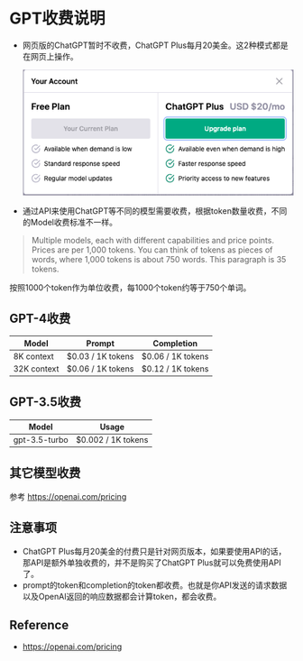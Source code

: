 # GPT收费说明

* 网页版的ChatGPT暂时不收费，ChatGPT Plus每月20美金。这2种模式都是在网页上操作。

  ![](./lecture03_1.png) 

* 通过API来使用ChatGPT等不同的模型需要收费，根据token数量收费，不同的Model收费标准不一样。

>  Multiple models, each with different capabilities and price points. Prices are per 1,000 tokens. You can think of tokens as pieces of words, where 1,000 tokens is about 750 words. This paragraph is 35 tokens.

按照1000个token作为单位收费，每1000个token约等于750个单词。

##  GPT-4收费

| **Model**   | **Prompt**        | **Completion**    |
| ----------- | ----------------- | ----------------- |
| 8K context  | $0.03 / 1K tokens | $0.06 / 1K tokens |
| 32K context | $0.06 / 1K tokens | $0.12 / 1K tokens |

## GPT-3.5收费

| **Model**     | **Usage**          |
| ------------- | ------------------ |
| gpt-3.5-turbo | $0.002 / 1K tokens |

## 其它模型收费

参考 https://openai.com/pricing

## 注意事项

* ChatGPT Plus每月20美金的付费只是针对网页版本，如果要使用API的话，那API是额外单独收费的，并不是购买了ChatGPT Plus就可以免费使用API了。
* prompt的token和completion的token都收费。也就是你API发送的请求数据以及OpenAI返回的响应数据都会计算token，都会收费。

## Reference

* https://openai.com/pricing